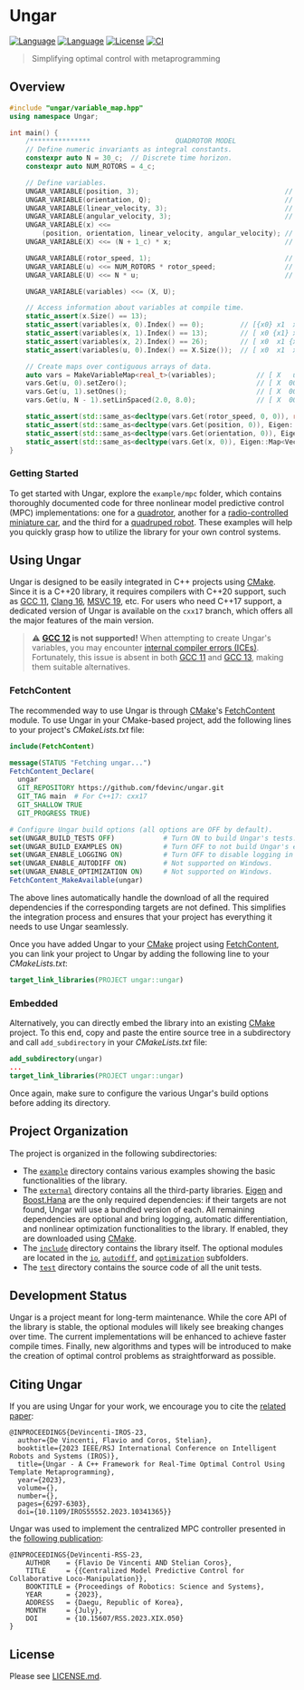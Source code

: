 # Ungar
[![Language](https://img.shields.io/badge/c%2B%2B-20-blue.svg)](https://en.wikipedia.org/wiki/C%2B%2B#Standardization)
[![Language](https://img.shields.io/badge/c%2B%2B-17-orange.svg)](https://en.wikipedia.org/wiki/C%2B%2B#Standardization)
[![License](https://img.shields.io/badge/License-Apache_2.0-blue.svg)](https://opensource.org/licenses/Apache-2.0)
[![CI](https://github.com/fdevinc/ungar/actions/workflows/ungar-ci.yml/badge.svg)](https://github.com/fdevinc/ungar/actions/workflows/ungar-ci.yml)

> Simplifying optimal control with metaprogramming
## Overview
```cpp
#include "ungar/variable_map.hpp"
using namespace Ungar;

int main() {
    /***************                     QUADROTOR MODEL                      ***************/
    // Define numeric invariants as integral constants.
    constexpr auto N = 30_c;  // Discrete time horizon.
    constexpr auto NUM_ROTORS = 4_c;

    // Define variables.
    UNGAR_VARIABLE(position, 3);                                    // := p
    UNGAR_VARIABLE(orientation, Q);                                 // := q
    UNGAR_VARIABLE(linear_velocity, 3);                             // := pDot
    UNGAR_VARIABLE(angular_velocity, 3);                            // := omega
    UNGAR_VARIABLE(x) <<=
        (position, orientation, linear_velocity, angular_velocity); // x := [p q pDot omega]
    UNGAR_VARIABLE(X) <<= (N + 1_c) * x;                            // X := [x0 x1 ... xN]

    UNGAR_VARIABLE(rotor_speed, 1);                                 // := r
    UNGAR_VARIABLE(u) <<= NUM_ROTORS * rotor_speed;                 // u := [r0 r1 r2 r3]
    UNGAR_VARIABLE(U) <<= N * u;                                    // U := [u0 u1 ... uN-1]

    UNGAR_VARIABLE(variables) <<= (X, U);

    // Access information about variables at compile time.
    static_assert(x.Size() == 13);
    static_assert(variables(x, 0).Index() == 0);         // [{x0} x1  x2  ...  xN  u0  ... ]
    static_assert(variables(x, 1).Index() == 13);        // [ x0 {x1} x2  ...  xN  u0  ... ]
    static_assert(variables(x, 2).Index() == 26);        // [ x0  x1 {x2} ...  xN  u0  ... ]
    static_assert(variables(u, 0).Index() == X.Size());  // [ x0  x1  x2  ...  xN {u0} ... ]

    // Create maps over contiguous arrays of data.
    auto vars = MakeVariableMap<real_t>(variables);          // [ X   u0    u1   ...  uN-1 ]
    vars.Get(u, 0).setZero();                                // [ X  0000   u1   ...  uN-1 ]
    vars.Get(u, 1).setOnes();                                // [ X  0000  1111  ...  uN-1 ]
    vars.Get(u, N - 1).setLinSpaced(2.0, 8.0);               // [ X  0000  1111  ...  2468 ]

    static_assert(std::same_as<decltype(vars.Get(rotor_speed, 0, 0)), real_t&>);
    static_assert(std::same_as<decltype(vars.Get(position, 0)), Eigen::Map<Vector3r>&>);
    static_assert(std::same_as<decltype(vars.Get(orientation, 0)), Eigen::Map<Quaternionr>&>);
    static_assert(std::same_as<decltype(vars.Get(x, 0)), Eigen::Map<Vector<real_t, 13>>&>);
}

```

### Getting Started
To get started with Ungar, explore the `example/mpc` folder, which contains thoroughly documented code for three nonlinear model predictive control (MPC) implementations: one for a [quadrotor](example/mpc/quadrotor.example.cpp), another for a [radio-controlled miniature car](example/mpc/rc_car.example.cpp), and the third for a [quadruped robot](example/mpc/quadruped.example.cpp). These examples will help you quickly grasp how to utilize the library for your own control systems.

## Using Ungar
Ungar is designed to be easily integrated in C++ projects using [CMake][]. Since it is a C++20 library, it requires compilers with C++20 support, such as [GCC 11][], [Clang 16][], [MSVC 19][], etc. For users who need C++17 support, a dedicated version of Ungar is available on the `cxx17` branch, which offers all the major features of the main version.

> :warning: **[GCC 12](https://gcc.gnu.org/gcc-12/) is not supported!** When attempting to create Ungar's variables, you may encounter [internal compiler errors (ICEs)](https://stackoverflow.com/a/12405680). Fortunately, this issue is absent in both [GCC 11](https://gcc.gnu.org/gcc-11/) and [GCC 13](https://gcc.gnu.org/gcc-13/), making them suitable alternatives.

### FetchContent
The recommended way to use Ungar is through [CMake][]'s [FetchContent][] module. To use Ungar in your CMake-based project, add the following lines to your project's _CMakeLists.txt_ file:
```CMake
include(FetchContent)

message(STATUS "Fetching ungar...")
FetchContent_Declare(
  ungar
  GIT_REPOSITORY https://github.com/fdevinc/ungar.git
  GIT_TAG main  # For C++17: cxx17
  GIT_SHALLOW TRUE
  GIT_PROGRESS TRUE)

# Configure Ungar build options (all options are OFF by default).
set(UNGAR_BUILD_TESTS OFF)            # Turn ON to build Ungar's tests.
set(UNGAR_BUILD_EXAMPLES ON)          # Turn OFF to not build Ungar's examples.
set(UNGAR_ENABLE_LOGGING ON)          # Turn OFF to disable logging in Ungar.
set(UNGAR_ENABLE_AUTODIFF ON)         # Not supported on Windows.
set(UNGAR_ENABLE_OPTIMIZATION ON)     # Not supported on Windows.
FetchContent_MakeAvailable(ungar)
```
The above lines automatically handle the download of all the required dependencies if the corresponding targets are not defined. This simplifies the integration process and ensures that your project has everything it needs to use Ungar seamlessly.

Once you have added Ungar to your [CMake][] project using [FetchContent][], you can link your project to Ungar by adding the following line to your _CMakeLists.txt_:
```CMake
target_link_libraries(PROJECT ungar::ungar)
```

### Embedded
Alternatively, you can directly embed the library into an existing [CMake][] project. To this end, copy and paste the entire source tree in a subdirectory and call `add_subdirectory` in your _CMakeLists.txt_ file:
```CMake
add_subdirectory(ungar)
...
target_link_libraries(PROJECT ungar::ungar)
```
Once again, make sure to configure the various Ungar's build options before adding its directory.

## Project Organization
The project is organized in the following subdirectories:
- The [`example`](example) directory contains various examples showing the basic functionalities of the library.
- The [`external`](external) directory contains all the third-party libraries. [Eigen][] and
  [Boost.Hana][] are the only required dependencies: if their targets are not found, Ungar will use a bundled version
  of each. All remaining dependencies are optional and bring logging, automatic differentiation, and nonlinear optimization functionalities to the
  library. If enabled, they are downloaded using [CMake][].
- The [`include`](include) directory contains the library itself. The optional modules are located in the [`io`](include/ungar/io),
  [`autodiff`](include/ungar/autodiff), and [`optimization`](include/ungar/optimization) subfolders.
- The [`test`](test) directory contains the source code of all the unit tests.

## Development Status
Ungar is a project meant for long-term maintenance. While the core API of the library is stable, the optional modules will likely see breaking changes
over time. The current implementations will be enhanced to achieve faster compile times. Finally, new algorithms and types will be introduced to
make the creation of optimal control problems as straightforward as possible.

## Citing Ungar
If you are using Ungar for your work, we encourage you to cite the [related paper](https://arxiv.org/abs/2309.06783):
```
@INPROCEEDINGS{DeVincenti-IROS-23,
  author={De Vincenti, Flavio and Coros, Stelian},
  booktitle={2023 IEEE/RSJ International Conference on Intelligent Robots and Systems (IROS)}, 
  title={Ungar - A C++ Framework for Real-Time Optimal Control Using Template Metaprogramming}, 
  year={2023},
  volume={},
  number={},
  pages={6297-6303},
  doi={10.1109/IROS55552.2023.10341365}}
```
Ungar was used to implement the centralized MPC controller presented in the [following publication](https://www.roboticsproceedings.org/rss19/p050.html):
```
@INPROCEEDINGS{DeVincenti-RSS-23, 
    AUTHOR    = {Flavio De Vincenti AND Stelian Coros}, 
    TITLE     = {{Centralized Model Predictive Control for Collaborative Loco-Manipulation}}, 
    BOOKTITLE = {Proceedings of Robotics: Science and Systems}, 
    YEAR      = {2023}, 
    ADDRESS   = {Daegu, Republic of Korea}, 
    MONTH     = {July}, 
    DOI       = {10.15607/RSS.2023.XIX.050} 
}
```

## License
Please see [LICENSE.md](LICENSE.md).

<!-- Links -->
[Eigen]: https://eigen.tuxfamily.org/index.php?title=Main_Page
[Boost.Hana]: https://github.com/boostorg/hana
[CMake]: http://www.cmake.org
[FetchContent]: https://cmake.org/cmake/help/latest/module/FetchContent.html
[GCC 11]: https://gcc.gnu.org/
[Clang 16]: https://clang.llvm.org/
[MSVC 19]: https://visualstudio.microsoft.com/vs/features/cplusplus/
